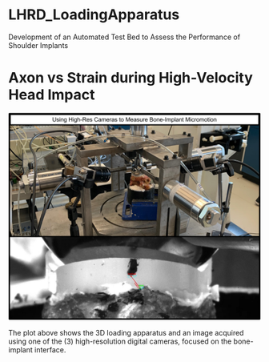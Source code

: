 # LHRD_LoadingApparatus
Development of an Automated Test Bed to Assess the Performance of Shoulder Implants


# Axon vs Strain during High-Velocity Head Impact

<img src="MicromotionView.pdf" />

The plot above shows the 3D loading apparatus and an image acquired using one of the (3) high-resolution digital cameras, focused on the bone-implant interface. 
